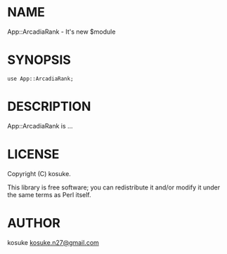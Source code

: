 # NAME

App::ArcadiaRank - It's new $module

# SYNOPSIS

    use App::ArcadiaRank;

# DESCRIPTION

App::ArcadiaRank is ...

# LICENSE

Copyright (C) kosuke.

This library is free software; you can redistribute it and/or modify
it under the same terms as Perl itself.

# AUTHOR

kosuke <kosuke.n27@gmail.com>
